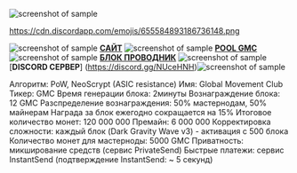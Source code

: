 ![screenshot of sample](https://cdn.discordapp.com/attachments/651853753019924520/655580580007772171/SHAPKA_GMC.png)

https://cdn.discordapp.com/emojis/655584893186736148.png

![screenshot of sample](
https://cdn.discordapp.com/emojis/655586661102649354.png) [**САЙТ**](https://www.globalmovement.club) ![screenshot of sample](
https://cdn.discordapp.com/emojis/655586661102649354.png) [**POOL GMC**](https://pool.gmastercoin.com) ![screenshot of sample](
https://cdn.discordapp.com/emojis/655586661102649354.png) [**БЛОК ПРОВОДНИК**](https://chain.gmastercoin.com) ![screenshot of sample](
https://cdn.discordapp.com/emojis/655586661102649354.png) [**DISCORD СЕРВЕР**] (https://discord.gg/NUceHNH)![screenshot of sample](
https://cdn.discordapp.com/emojis/655586661102649354.png)

Алгоритм: PoW, NeoScrypt (ASIC resistance)
Имя: Global Movement Club
Тикер: GMC
Время генерации блока: 2минуты
Вознаграждение блока: 12 GMC
Разспределение вознаграждения: 50% мастернодам, 50% майнерам
Награда за блок ежегодно сокращается на 15%
Итоговое количество монет: 120 000 000
Премайн: 6 000 000
Корректировка сложности: каждый блок (Dark Gravity Wave v3) - активация с 500 блока
Количество монет для мастерноды: 5000 GMC
Приватность: микширование средств (сервис PrivateSend)
Быстрые платежи: сервис InstantSend (подтверждение InstantSend: ~ 5 секунд)
